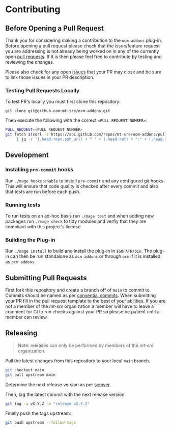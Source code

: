 <!--
SPDX-FileCopyrightText: 2022 Red Hat, Inc. <sd-mt-sre@redhat.com>

SPDX-License-Identifier: Apache-2.0
-->

# Contributing

## Before Opening a Pull Request

Thank you for considering making a contribution to the `ocm-addons` plug-in.
Before opening a pull request please check that the issue/feature request
you are addressing is not already being worked on in any of the currently
open [pull requests](https://github.com/mt-sre/ocm-addons/pulls). If it is
then please feel free to contribute by testing and reviewing the changes.

Please also check for any open [issues](https://github.com/mt-sre/ocm-addons/issues)
that your PR may close and be sure to link those issues in your PR description.

### Testing Pull Requests Locally

To test PR's locally you must first clone this repository:

`git clone git@github.com:mt-sre/ocm-addons.git`

Then execute the following with the correct `<PULL REQUEST NUMBER>`:

```bash
PULL_REQUEST=<PULL REQUEST NUMBER>
git fetch $(curl -s https://api.github.com/repos/mt-sre/ocm-addons/pulls/${PULL_REQUEST} \
     | jq -r '(.head.repo.ssh_url) + " " + (.head.ref) + ":" + (.head.ref)')
```

## Development

### Installing `pre-commit` hooks

Run `./mage hooks:enable` to install `pre-commit` and any configured _git_ hooks.
This will ensure that code quality is checked after every commit and also that
tests are run before each push.

### Running tests

To run tests on an ad-hoc basis run `./mage test` and when adding new packages
run `./mage check` to tidy modules and verfiy that they are compliant with
this project's license.

### Building the Plug-in

Run `./mage install` to build and install the plug-in in `$GOPATH/bin`.
The plug-in can then be run standalone as `ocm-addons` or through `ocm`
if it is installed as `ocm addons`.

## Submitting Pull Requests

First fork this repository and create a branch off of `main` to commit to.
Commits should be named as per
[convential commits](https://www.conventionalcommits.org/en/v1.0.0/).
When submitting your PR fill in the pull request template to the best of
your abilities. If you are not a member of the _mt-sre_ organization a
member will have to leave a comment for CI to run checks against your
PR so please be patient until a member can review.

## Releasing

> Note: releases can only be performed by members of the _mt-sre_ organization.

Pull the latest changes from this repository to your local `main` branch.

```bash
git checkout main
git pull upstream main
```

Determine the next release version as per [semver](https://semver.org).

Then, tag the latest commit with the next release version:

```bash
git tag -a vX.Y.Z -m "release vX.Y.Z"
```

Finally push the tags upstream:

```bash
git push upstream --follow-tags
```
